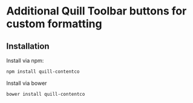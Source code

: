 # Additional Quill Toolbar buttons for custom formatting

## Installation

Install via npm:
```bash
npm install quill-contentco
```

Install via bower
```bash
bower install quill-contentco
```

